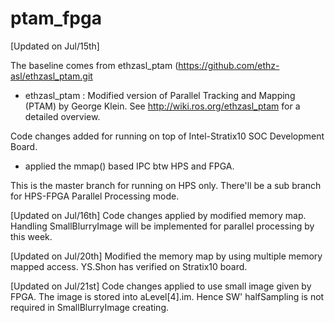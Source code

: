 ptam_fpga
============

[Updated on Jul/15th]

The baseline comes from ethzasl_ptam (https://github.com/ethz-asl/ethzasl_ptam.git

- ethzasl_ptam : Modified version of Parallel Tracking and Mapping (PTAM) by George Klein. See http://wiki.ros.org/ethzasl_ptam for a detailed overview.

Code changes added for running on top of Intel-Stratix10 SOC Development Board.
- applied the mmap() based IPC btw HPS and FPGA.

This is the master branch for running on HPS only.
There'll be a sub branch for HPS-FPGA Parallel Processing mode.

[Updated on Jul/16th]
Code changes applied by modified memory map. 
Handling SmallBlurryImage will be implemented for parallel processing by this week.

[Updated on Jul/20th]
Modified the memory map by using multiple memory mapped access.
YS.Shon has verified on Stratix10 board.

[Updated on Jul/21st]
Code changes applied to use small image given by FPGA.
The image is stored into aLevel[4].im. Hence SW' halfSampling is not required in SmallBlurryImage creating.
